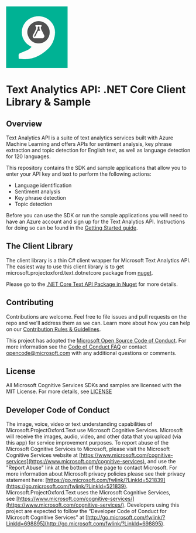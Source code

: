 ![Text Analytics](Docs/Images/TextAnalytics.png)

# Text Analytics API: .NET Core Client Library & Sample

## Overview
Text Analytics API is a suite of text analytics services built with Azure Machine Learning and offers APIs for sentiment analysis, key phrase extraction and topic detection for English text, as well as language detection for 120 languages.

This repository contains the SDK and sample applications that allow you to enter your API key and text to perform the following actions:
- Language identification
- Sentiment analysis
- Key phrase detection
- Topic detection

Before you can use the SDK or run the sample applications you will need to have an Azure account and sign up for the Text Analytics API. Instructions for doing so can be found in the [Getting Started guide](/Docs/getting-started.md).

## The Client Library
The client library is a thin C\# client wrapper for Microsoft Text Analytics API. The easiest way to use this client library is to get microsoft.projectoxford.text.dotnetcore package from [nuget](http://nuget.org).

Please go to the [.NET Core Text API Package in Nuget](https://www.nuget.org/packages/Microsoft.ProjectOxford.Text.DotNetCore/) for more details.

## Contributing
Contributions are welcome. Feel free to file issues and pull requests on the repo and we'll address them as we can. Learn more about how you can help on our [Contribution Rules & Guidelines](/CONTRIBUTING.md).

This project has adopted the [Microsoft Open Source Code of Conduct](https://opensource.microsoft.com/codeofconduct/). For more information see the [Code of Conduct FAQ](https://opensource.microsoft.com/codeofconduct/faq/) or contact [opencode@microsoft.com](mailto:opencode@microsoft.com) with any additional questions or comments.

## License
All Microsoft Cognitive Services SDKs and samples are licensed with the MIT License. For more details, see [LICENSE](/LICENSE.md)

## Developer Code of Conduct
The image, voice, video or text understanding capabilities of Microsoft.ProjectOxford.Text use Microsoft Cognitive Services. Microsoft will receive the images, audio, video, and other data that you upload (via this app) for service improvement purposes. To report abuse of the Microsoft Cognitive Services to Microsoft, please visit the Microsoft Cognitive Services website at [https://www.microsoft.com/cognitive-services](https://www.microsoft.com/cognitive-services), and use the "Report Abuse" link at the bottom of the page to contact Microsoft. For more information about Microsoft privacy policies please see their privacy statement here: [https://go.microsoft.com/fwlink/?LinkId=521839](https://go.microsoft.com/fwlink/?LinkId=521839).
Microsoft.ProjectOxford.Text uses the Microsoft Cognitive Services, see [https://www.microsoft.com/cognitive-services/](https://www.microsoft.com/cognitive-services/). Developers using this project are expected to follow the “Developer Code of Conduct for Microsoft Cognitive Services” at [http://go.microsoft.com/fwlink/?LinkId=698895](http://go.microsoft.com/fwlink/?LinkId=698895).
